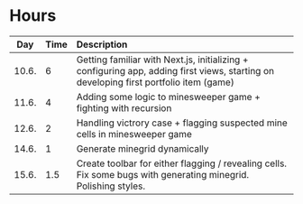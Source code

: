 # Hours

|  Day  | Time | Description                                                                                                                           |
| :---: | :--- | :------------------------------------------------------------------------------------------------------------------------------------ |
| 10.6. | 6    | Getting familiar with Next.js, initializing + configuring app, adding first views, starting on developing first portfolio item (game) |
| 11.6. | 4    | Adding some logic to minesweeper game + fighting with recursion                                                                       |
| 12.6. | 2    | Handling victrory case + flagging suspected mine cells in minesweeper game                                                            |
| 14.6. | 1    | Generate minegrid dynamically                                                                                                         |
| 15.6. | 1.5  | Create toolbar for either flagging / revealing cells. Fix some bugs with generating minegrid. Polishing styles.                       |
